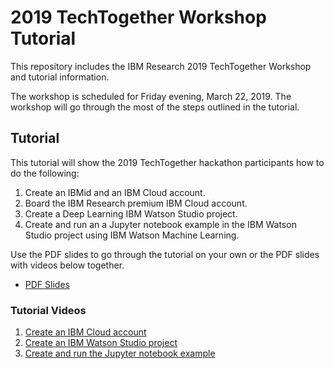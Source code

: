# 2019 TechTogether Workshop Tutorial
This repository includes the IBM Research 2019 TechTogether Workshop and tutorial information.

The workshop is scheduled for Friday evening, March 22, 2019.  The workshop will go through the most of the steps outlined in the tutorial.

## Tutorial
This tutorial will show the 2019 TechTogether hackathon participants how to do the following:
1) Create an IBMid and an IBM Cloud account.
2) Board the IBM Research premium IBM Cloud account.
3) Create a Deep Learning IBM Watson Studio project.
4) Create and run an a Jupyter notebook example in the IBM Watson Studio project using IBM Watson Machine Learning.

Use the PDF slides to go through the tutorial on your own or the PDF slides with videos below together.
* [PDF Slides](https://github.com/IBMResearch/2019_TechTogether/blob/master/TechTogether_MNIST_Demo_.pptx)

### Tutorial Videos
1) [Create an IBM Cloud account](https://youtu.be/5Z1T-etUCZc)
2) [Create an IBM Watson Studio project](https://youtu.be/V3iROjBi-T4)
3) [Create and run the Jupyter notebook example](https://youtu.be/m4o0R_G-GOc)

